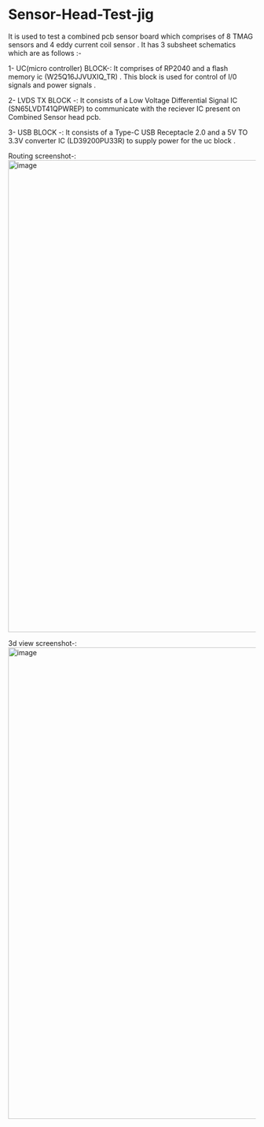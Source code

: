 # Sensor-Head-Test-jig
It is used to test a combined pcb sensor board which comprises of 8 TMAG sensors and 4 eddy current coil sensor . It has 3 subsheet schematics which are as follows :-

1- UC(micro controller) BLOCK-: It comprises of RP2040 and a flash memory ic (W25Q16JJVUXIQ_TR) . This block is used for control of I/0 signals and power signals . <br />

2- LVDS TX BLOCK -: It consists of a Low Voltage Differential Signal IC (SN65LVDT41QPWREP) to communicate with the reciever IC present on Combined Sensor head pcb.<br />

3- USB BLOCK -: It consists of a Type-C USB Receptacle 2.0 and a 5V TO 3.3V converter IC (LD39200PU33R) to supply power for the uc block .  <br />

Routing screenshot-:
<img width="959" alt="image" src="https://github.com/user-attachments/assets/26002964-731a-4dc3-a6bb-4706c5040e30">

3d view screenshot-:
<img width="958" alt="image" src="https://github.com/user-attachments/assets/77faff42-b8fb-4f79-a780-e1a04276a7b9">
